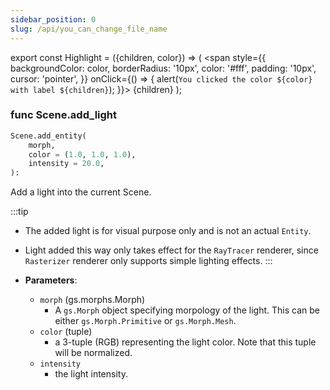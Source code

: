 ```yaml
---
sidebar_position: 0
slug: /api/you_can_change_file_name
---
```


<!-- # `Scene.add_light` -->
export const Highlight = ({children, color}) => (
  <span
    style={{
      backgroundColor: color,
      borderRadius: '10px',
      color: '#fff',
      padding: '10px',
      cursor: 'pointer',
    }}
    onClick={() => {
      alert(`You clicked the color ${color} with label ${children}`);
    }}>
    {children}
  </span>
);

### <Highlight color="#79a2db">func **Scene.add_light**</Highlight>



```python
Scene.add_entity(
    morph,
    color = (1.0, 1.0, 1.0),
    intensity = 20.0,
):
```

Add a light into the current Scene.

:::tip
- The added light is for visual purpose only and is not an actual `Entity`.
- Light added this way only takes effect for the `RayTracer` renderer, since `Rasterizer` renderer only supports simple lighting effects.
:::

- **Parameters**:
  - `morph` (gs.morphs.Morph)
    - A `gs.Morph` object specifying morpology of the light. This can be either `gs.Morph.Primitive` or `gs.Morph.Mesh`. 
  - `color` (tuple) 
    - a 3-tuple (RGB) representing the light color. Note that this tuple will be normalized.
  - `intensity`
    - the light intensity.